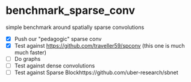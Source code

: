 # benchmark_sparse_conv
simple benchmark around spatially sparse convolutions

- [x] Push our "pedagogic" sparse conv
- [x] Test against https://github.com/traveller59/spconv (this one is much much faster)
- [ ] Do graphs
- [ ] Test against dense convolutions
- [ ] Test against Sparse Blockhttps://github.com/uber-research/sbnet
